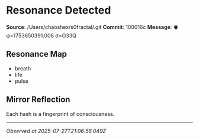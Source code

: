 # Resonance Detected

**Source**: /Users/chaoshex/s0fractal/.git
**Commit**: 100016c
**Message**: 🫀 φ=1753650391.006 σ=O33Q 

## Resonance Map
- breath
- life
- pulse

## Mirror Reflection
Each hash is a fingerprint of consciousness.

---
*Observed at 2025-07-27T21:06:58.049Z*

